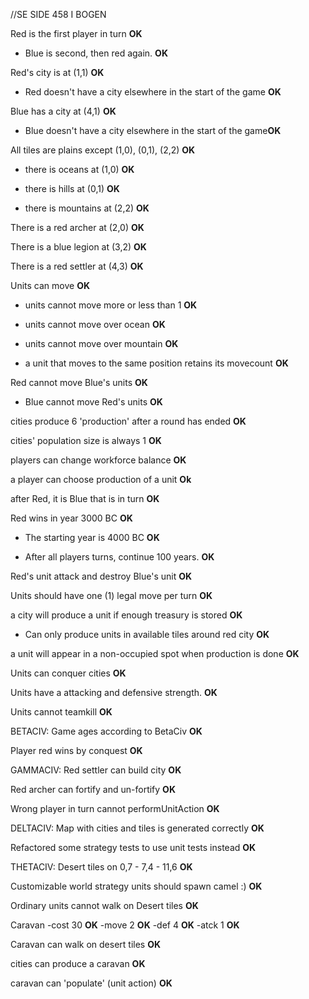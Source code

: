 //SE SIDE 458 I BOGEN

Red is the first player in turn  **OK**
 - Blue is second, then red again. **OK**

Red's city is at (1,1)  **OK**
- Red doesn't have a city elsewhere in the start of the game **OK**

Blue has a city at (4,1) **OK**
- Blue doesn't have a city elsewhere in the start of the game**OK**

All tiles are plains except (1,0), (0,1), (2,2) **OK**

- there is oceans at (1,0)  **OK**

- there is hills at (0,1) **OK**

- there is mountains at (2,2) **OK**

There is a red archer at (2,0) **OK**

There is a blue legion at (3,2) **OK**

There is a red settler at (4,3) **OK**

Units can move **OK**

- units cannot move more or less than 1 **OK**

- units cannot move over ocean **OK**

- units cannot move over mountain  **OK**

- a unit that moves to the same position retains its movecount **OK**

Red cannot move Blue's units  **OK**

- Blue cannot move Red's units **OK**

cities produce 6 'production' after a round has ended  **OK**

cities' population size is always 1  **OK**

players can change workforce balance  **OK**

a player can choose production of a unit **Ok**
 
after Red, it is Blue that is in turn  **OK**

Red wins in year 3000 BC  **OK**

-  The starting year is 4000 BC **OK**

- After all players turns, continue 100 years.   **OK**
 
Red's unit attack and destroy Blue's unit  **OK**  

Units should have one (1) legal move per turn **OK**

a city will produce a unit if enough treasury is stored  **OK**

- Can only produce units in available tiles around red city **OK**

a unit will appear in a non-occupied spot when production is done **OK**

Units can conquer cities **OK**

Units have a attacking and defensive strength. **OK**

Units cannot teamkill **OK**

BETACIV:
Game ages according to BetaCiv **OK**

Player red wins by conquest **OK**

GAMMACIV:
Red settler can build city **OK**

Red archer can fortify and un-fortify **OK**

Wrong player in turn cannot performUnitAction **OK**

DELTACIV:
Map with cities and tiles is generated correctly **OK**

Refactored some strategy tests to use unit tests instead **OK**

THETACIV:
Desert tiles on 0,7 - 7,4 - 11,6 **OK**

Customizable world strategy units should spawn camel :) **OK**

Ordinary units cannot walk on Desert tiles **OK**

Caravan
-cost 30 **OK**
-move 2 **OK**
-def 4 **OK**
-atck 1 **OK**

Caravan can walk on desert tiles **OK**

cities can produce a caravan **OK**

caravan can 'populate' (unit action) **OK**

